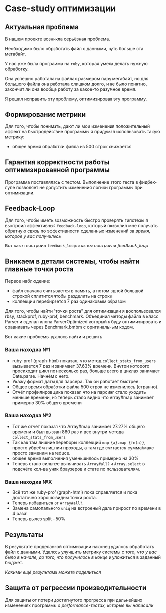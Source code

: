 # Case-study оптимизации

## Актуальная проблема
В нашем проекте возникла серьёзная проблема.

Необходимо было обработать файл с данными, чуть больше ста мегабайт.

У нас уже была программа на `ruby`, которая умела делать нужную обработку.

Она успешно работала на файлах размером пару мегабайт, но для большого файла она работала слишком долго, и не было понятно, закончит ли она вообще работу за какое-то разумное время.

Я решил исправить эту проблему, оптимизировав эту программу.

## Формирование метрики
Для того, чтобы понимать, дают ли мои изменения положительный эффект на быстродействие программы я придумал использовать такую метрику: 
- общее время обработки файла из 500 строк снижается

## Гарантия корректности работы оптимизированной программы
Программа поставлялась с тестом. Выполнение этого теста в фидбек-лупе позволяет не допустить изменения логики программы при оптимизации.

## Feedback-Loop
Для того, чтобы иметь возможность быстро проверять гипотезы я выстроил эффективный `feedback-loop`, который позволил мне получать обратную связь по эффективности сделанных изменений за *время, которое у вас получилось*

Вот как я построил `feedback_loop`: *как вы построили feedback_loop*

## Вникаем в детали системы, чтобы найти главные точки роста
Первое наблюдение:
- файл сначала считывается в память, а потом одной большой строкой сплитится чтобы разделить на строки
- коллекции перебирается 7 раз одинаковым образом


Для того, чтобы найти "точки роста" для оптимизации я воспользовался rbsy, stackprof, ruby-prof, benchmark.
Объединил методы файла в класс Parser и сделал клона ParserOptimized который я буду оптимизировать и сравнивать через Benchmark.bmbm с оригинальным кодом.


Вот какие проблемы удалось найти и решить

### Ваша находка №1
- ruby-prof (graph-html) показал, что метод `collect_stats_from_users` вызывается 7 раз и занимает 37.63% времени. Внутри которого просиходит цикл по несколько раз, больше всего в циклах занимает Date.parse. Начнём с него.
- Укажу формат даты для парсера. Так он работает быстрее.
- Общее время обработки файла 500 строк не изменилось (странно).
- Отчёт профилировщика показал что на парсинг стало уходить меньше времени, но теперь стало видно что Array#map занимает примерно 30% общего времени

### Ваша находка №2
- Тот же отчёт показал что Array#map занимает 27.27% общего времени и был вызван 860 раз и все внутри метода `collect_stats_from_users`
- Так как там лишние переборы коллекций `map {a}.map {fn(a)}`, просто убреём лишнии проходы, а там где считается сумма/макс просто заменим на reduce.
- общее время выполнения уменьшилось примерно на 30%
- Теперь стало сильнее выпячивать `Array#all?` и `Array.select` в подсчёте кол-ва уник браузеров и стате по пользователям.

### Ваша находка №X
- Всё тот же ruby-prof (graph-html) пока справляется и пока достаточно хорошо видны точки роста.
- Теперь избавиться от `Array#all?`.
- Замена самопального `uniq` на встроеный дала прирост по времени в 4 раза!
- Теперь вылез split - 50% 

## Результаты
В результате проделанной оптимизации наконец удалось обработать файл с данными.
Удалось улучшить метрику системы с *того, что у вас было в начале, до того, что получилось в конце* и уложиться в заданный бюджет.

*Какими ещё результами можете поделиться*

## Защита от регрессии производительности
Для защиты от потери достигнутого прогресса при дальнейших изменениях программы *о performance-тестах, которые вы написали*

